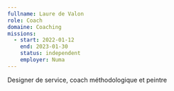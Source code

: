 ```yaml
---
fullname: Laure de Valon
role: Coach
domaine: Coaching
missions:
  - start: 2022-01-12
    end: 2023-01-30
    status: independent
    employer: Numa
---
```


Designer de service, coach méthodologique et peintre
